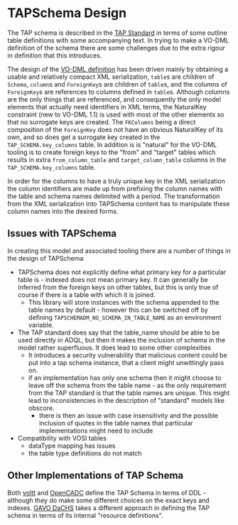 TAPSchema Design
================

The TAP schema is described in the [TAP Standard](https://www.ivoa.net/documents/TAP/20190927/REC-TAP-1.1.html#tth_sEc4) in terms of some
outline table definitions with some accompanying text. In trying to make a VO-DML definition of the schema there are some challenges
due to the extra rigour in definition that this introduces.

The design of the [VO-DML definition](../generated/tapschema.vo-dml/) has been driven mainly by obtaining a usable and relatively compact XML serialization, `table`s are children
of `Schema`, `column`s and `ForeignKey`s are children of `table`s, and the columns of `ForeignKey`s are references to columns defined in `table`s. 
Although columns are the only things that are referenced, and consequently the only model elements that actually need identifiers in XML terms, 
the NaturalKey constraint (new to VO-DML 1.1) is used with most of the other elements so that no surrogate keys are created.
The `FKColumns` being a direct composition of the `ForeignKey` does not have an obvious NaturalKey of its own, and so does get a surrogate key created in the `TAP_SCHEMA.key_columns` table. In addition is is "natural" for the VO-DML tooling is to create foreign keys  to the "from" and "target" tables which results in extra `from_column_table` and `target_column_table` columns in the `TAP_SCHEMA.key_columns` table.

In order for the columns to have a truly unique key in the XML serialization the column identifiers are made up from prefixing the column names with the table and schema names delimited with a period. The transformation from the XML serialization into TAPSchema content has to manipulate these column names into the desired forms.

## Issues with TAPSchema

In creating this model and associated tooling there are a number of things in the design of TAPSchema

* TAPSchema does not explicitly define what primary key for a particular table is - indexed does not mean primary key. It can generally be inferred from the foreign keys on other tables, but this is only true of course if there is a table with which it is joined.
  * This library will store instances with the schema appended to the table names by default - however this can be switched off by defining `TAPSCHEMADM_NO_SCHEMA_IN_TABLE_NAME` as an environment variable. 
* The TAP standard does say that the table_name should be able to be used directly in ADQL, but then it makes the inclusion of schema in the model rather superfluous. It does lead to some other complexities
  * It introduces a security vulnerability that malicious content could be put into a tap schema instance, that a client might unwittingly pass on.
  * if an implementation has only one schema then it might choose to leave off the schema from the table name - as the only requirement from the TAP standard is that the table names are unique.  This might lead to inconsistencies in the description of "standard" models like obscore.
    * there is then an issue with case insensitivity and the possible inclusion of quotes in the table names that particular implementations might need to include 
* Compatibility with VOSI tables
  * dataType mapping has issues
  * the table type definitions do not match
    

## Other Implementations of TAP Schema

Both [voltt](https://github.com/gmantele/vollt/blob/master/examples/tap/tap_schema/tap_schema_1.0.sql)
and [OpenCADC](https://github.com/opencadc/tap/blob/main/cadc-tap-server-oracle/src/main/resources/sql/0001_tap_schema11.sql) define the TAP Schema in terms of DDL - although they do make some different choices on the exact keys and indexes.
[GAVO DaCHS](https://gitlab-p4n.aip.de/gavo/dachs/-/blob/main/gavo/resources/inputs/__system__/tap.rd) takes a different approach in defining the TAP schema in terms of its internal "resource definitions". 
